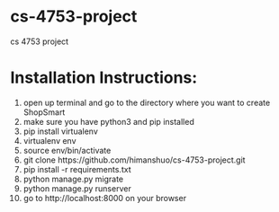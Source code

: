 # cs-4753-project
cs 4753 project


<h1>Installation Instructions:</h1>
<ol>
<li>open up terminal and go to the directory where you want to create ShopSmart</li>
<li>make sure you have python3 and pip installed</li>
<li>pip install virtualenv</li>
<li>virtualenv env</li>
<li>source env/bin/activate</li>
<li>git clone https://github.com/himanshuo/cs-4753-project.git</li>
<li>pip install -r requirements.txt</li>
<li>python manage.py migrate</li>
<li>python manage.py runserver</li>
<li>go to http://localhost:8000 on your browser</li>
</ol>
